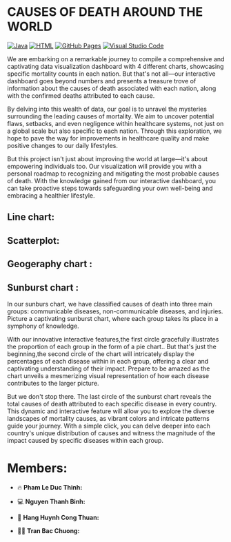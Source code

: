 
# CAUSES OF DEATH AROUND THE WORLD 
<p>
<a href="#"><img alt="Java" src="https://custom-icon-badges.demolab.com/badge/Java-007396.svg?logo=java&logoColor=white"></a>
<a href="#"><img alt="HTML" src="https://img.shields.io/badge/HTML-E34F26.svg?logo=html5&logoColor=white"></a>  
<a href="#"><img alt="GitHub Pages" src="https://img.shields.io/badge/GitHub%20Pages-327FC7.svg?logo=github&logoColor=white"></a>
<a href="#"><img alt="Visual Studio Code" src="https://img.shields.io/badge/Visual%20Studio%20Code-0078d7.svg?logo=visual-studio-code&logoColor=white"></a>
</p>

We are embarking on a remarkable journey to compile a comprehensive and captivating data visualization dashboard with 4 different charts, showcasing specific mortality counts in each nation. But that's not all—our interactive dashboard goes beyond numbers and presents a treasure trove of information about the causes of death associated with each nation, along with the confirmed deaths attributed to each cause.

By delving into this wealth of data, our goal is to unravel the mysteries surrounding the leading causes of mortality. We aim to uncover potential flaws, setbacks, and even negligence within healthcare systems, not just on a global scale but also specific to each nation. Through this exploration, we hope to pave the way for improvements in healthcare quality and make positive changes to our daily lifestyles.

But this project isn't just about improving the world at large—it's about empowering individuals too. Our visualization will provide you with a personal roadmap to recognizing and mitigating the most probable causes of death. With the knowledge gained from our interactive dashboard, you can take proactive steps towards safeguarding your own well-being and embracing a healthier lifestyle.


## Line chart:
## Scatterplot:
## Geogeraphy chart :
## Sunburst chart :
In our sunburs chart, we have classified causes of death into three main groups: communicable diseases, non-communicable diseases, and injuries. Picture a captivating sunburst chart, where each group takes its place in a symphony of knowledge.

With our innovative interactive features,the first circle gracefully illustrates the proportion of each group in the form of a pie chart.. But that's just the beginning,the second circle of the chart will intricately display the percentages of each disease within in each group, offering a clear and captivating understanding of their impact. Prepare to be amazed as the chart unveils a mesmerizing visual representation of how each disease contributes to the larger picture.

But we don't stop there. The last circle of the sunburst chart reveals the total causes of death attributed to each specific disease in every country. This dynamic and interactive feature will allow you to explore the diverse landscapes of mortality causes, as vibrant colors and intricate patterns guide your journey. With a simple click, you can delve deeper into each country's unique distribution of causes and witness the magnitude of the impact caused by specific diseases within each group.

# Members:
- 🔥  **Pham Le Duc Thinh:** 

- 💻  **Nguyen Thanh Binh:** 

- 👯 **Hang Huynh Cong Thuan:**

- 👨‍💻  **Tran Bac Chuong:** 
